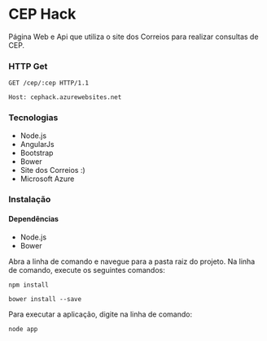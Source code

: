 # CEP Hack

Página Web e Api que utiliza o site dos Correios para realizar consultas de CEP.

### HTTP Get
`GET /cep/:cep HTTP/1.1`

`Host: cephack.azurewebsites.net`

### Tecnologias
- Node.js
- AngularJs
- Bootstrap
- Bower
- Site dos Correios :)
- Microsoft Azure

### Instalação

#### Dependências
- Node.js
- Bower

Abra a linha de comando e navegue para a pasta raiz do projeto. 
Na linha de comando, execute os seguintes comandos:

`npm install`

`bower install --save`

Para executar a aplicação, digite na linha de comando:

`node app`

